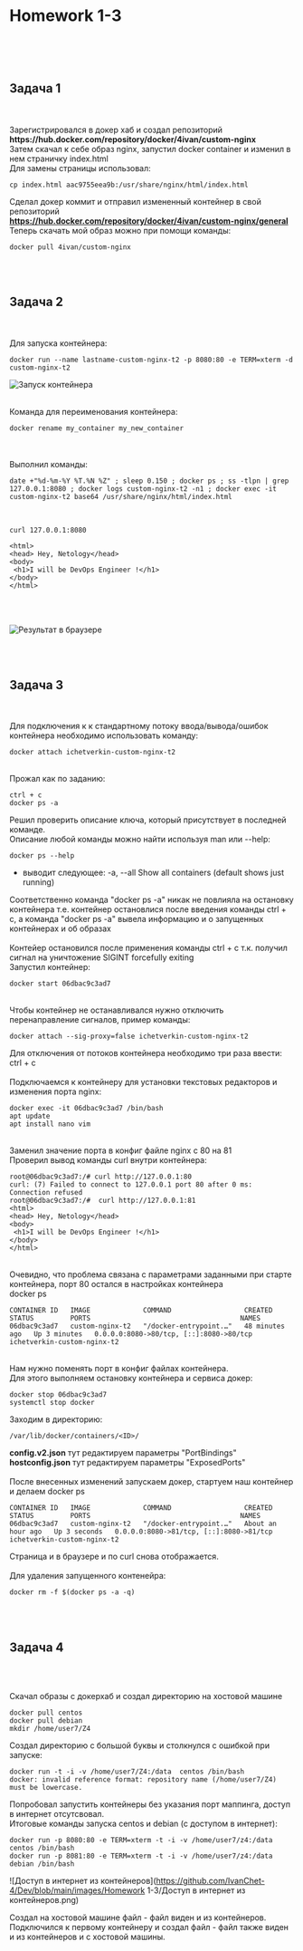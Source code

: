 <h1>Homework 1-3</h1> <br>
<br>
<br>
<h2>Задача 1</h2><br>
<br>
Зарегистрировался в докер хаб и создал репозиторий <br>
<b> https://hub.docker.com/repository/docker/4ivan/custom-nginx </b> <br>
Затем скачал к себе образ nginx, запустил docker container и изменил в нем страничку index.html <br>
Для замены страницы использовал: <br>

```
cp index.html aac9755eea9b:/usr/share/nginx/html/index.html
```

Сделал докер коммит и отправил измененный контейнер в свой репозиторий <br>
<b> https://hub.docker.com/repository/docker/4ivan/custom-nginx/general </b><br>
Теперь скачать мой образ можно при помощи команды:<br>

```
docker pull 4ivan/custom-nginx
```

<br>
<br>
<h2>Задача 2</h2><br>
<br>
Для запуска контейнера: <br> 

```
docker run --name lastname-custom-nginx-t2 -p 8080:80 -e TERM=xterm -d custom-nginx-t2
```

![Запуск контейнера](https://github.com/IvanChet-4/Dev/blob/main/images/Homework%201-3/%D0%97%D0%B0%D0%BF%D1%83%D1%81%D0%BA%20%D0%BA%D0%BE%D0%BD%D1%82%D0%B5%D0%B9%D0%BD%D0%B5%D1%80%D0%B0.png)

<br>
Команда для переименования контейнера:<br> 

```
docker rename my_container my_new_container
```

<br>
<br>
Выполнил команды:<br>

```
date +"%d-%m-%Y %T.%N %Z" ; sleep 0.150 ; docker ps ; ss -tlpn | grep 127.0.0.1:8080 ; docker logs custom-nginx-t2 -n1 ; docker exec -it custom-nginx-t2 base64 /usr/share/nginx/html/index.html
```

<br>

```
сurl 127.0.0.1:8080

<html>
<head> Hey, Netology</head>
<body>
 <h1>I will be DevOps Engineer !</h1>
</body>
</html>
```

 <br>
 <br>
 
![Результат в браузере](https://github.com/IvanChet-4/Dev/blob/main/images/Homework%201-3/%D0%A0%D0%B5%D0%B7%D1%83%D0%BB%D1%8C%D1%82%D0%B0%D1%82%20%D0%B2%20%D0%B1%D1%80%D0%B0%D1%83%D0%B7%D0%B5%D1%80%D0%B5.png)

<br>
<br>
<h2>Задача 3</h2><br>
<br>
Для подключения к к стандартному потоку ввода/вывода/ошибок контейнера необходимо использовать команду: <br>

```
docker attach ichetverkin-custom-nginx-t2
```

<br>
Прожал как по заданию:<br>

```
ctrl + c
docker ps -a
```

Решил проверить описание ключа, который присутствует в последней команде.<br>
Описание любой команды можно найти используя man или --help: <br>

```
docker ps --help     
```
  
- выводит следующее:    -a, --all             Show all containers (default shows just running)<br>

Соответственно команда "docker ps -a" никак не повлияла на остановку контейнера т.е. контейнер остановлися после введения команды ctrl + c, а команда "docker ps -a" вывела информацию и о запущенных контейнерах и об образах<br>
<br>
Контейер остановился после применения команды ctrl + c т.к. получил сигнал на уничтожение SIGINT forcefully exiting <br>
Запустил контейнер: <br>

```
docker start 06dbac9c3ad7
```

<br>
Чтобы контейнер не останавливался нужно отключить перенаправление сигналов, пример команды:<br>

```
docker attach --sig-proxy=false ichetverkin-custom-nginx-t2
```

Для отключения от потоков контейнера необходимо три раза ввести: ctrl + c<br>
<br>
Подключаемся к контейнеру для установки текстовых редакторов и изменения порта nginx: <br>

```
docker exec -it 06dbac9c3ad7 /bin/bash
apt update
apt install nano vim
```

<br>
Заменил значение порта в конфиг файле nginx с 80 на 81<br>
Проверил вывод команды curl внутри контейнера:<br>

```
root@06dbac9c3ad7:/# curl http://127.0.0.1:80
curl: (7) Failed to connect to 127.0.0.1 port 80 after 0 ms: Connection refused
root@06dbac9c3ad7:/#  curl http://127.0.0.1:81
<html>
<head> Hey, Netology</head>
<body>
 <h1>I will be DevOps Engineer !</h1>
</body>
</html>
```

<br>
Очевидно, что проблема связана с параметрами заданными при старте контейнера, порт 80 остался в настройках контейнера <br>
docker ps<br>

```
CONTAINER ID   IMAGE             COMMAND                  CREATED          STATUS         PORTS                                     NAMES
06dbac9c3ad7   custom-nginx-t2   "/docker-entrypoint.…"   48 minutes ago   Up 3 minutes   0.0.0.0:8080->80/tcp, [::]:8080->80/tcp   ichetverkin-custom-nginx-t2
```

<br>
Нам нужно поменять порт в конфиг файлах контейнера. <br>
Для этого выполняем остановку контейнера и сервиса докер: <br>

```
docker stop 06dbac9c3ad7
systemctl stop docker
```
Заходим в директорию:<br>

```
/var/lib/docker/containers/<ID>/
```

<b>config.v2.json</b> тут редактируем параметры "PortBindings"<br>
<b>hostconfig.json</b> тут редактируем параметры "ExposedPorts"<br>
<br>
После внесенных изменений запускаем докер, стартуем наш контейнер и делаем docker ps<br>
 
```
CONTAINER ID   IMAGE             COMMAND                  CREATED             STATUS         PORTS                                     NAMES
06dbac9c3ad7   custom-nginx-t2   "/docker-entrypoint.…"   About an hour ago   Up 3 seconds   0.0.0.0:8080->81/tcp, [::]:8080->81/tcp   ichetverkin-custom-nginx-t2
```

Страница и в браузере и по curl снова отображается.<br>
<br>
Для удаления запущенного контенейра:<br>
 
```
docker rm -f $(docker ps -a -q)
```

<br>
<br>
<h2>Задача 4</h2><br>
<br>

Скачал образы с докерхаб и создал директорию на хостовой машине<br>

```
docker pull centos
docker pull debian
mkdir /home/user7/Z4
```

Создал директорию с большой буквы и столкнулся с ошибкой при запуске:<br>

```
docker run -t -i -v /home/user7/Z4:/data  centos /bin/bash
docker: invalid reference format: repository name (/home/user7/Z4) must be lowercase.
```

Попробовал запустить контейнеры без указания порт маппинга, доступ в интернет отсутсвовал.<br>
Итоговые команды запуска centos и debian (с доступом в интернет):<br>

```
docker run -p 8080:80 -e TERM=xterm -t -i -v /home/user7/z4:/data  centos /bin/bash
docker run -p 8081:80 -e TERM=xterm -t -i -v /home/user7/z4:/data  debian /bin/bash
```

![Доступ в интернет из контейнеров](https://github.com/IvanChet-4/Dev/blob/main/images/Homework 1-3/Доступ в интернет из контейнеров.png)

Создал на хостовой машине файл - файл виден и из контейнеров.<br>
Подключился к первому контейнеру и создал файл - файл также виден и из контейнеров и с хостовой машины.<br>
